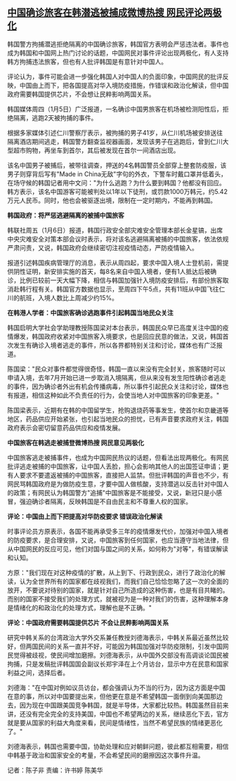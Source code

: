 <!--1672997512000-->
[中国确诊旅客在韩潜逃被捕成微博热搜 网民评论两极化](https://www.rfa.org/mandarin/yataibaodao/junshiwaijiao/ec-01062023042543.html)
------

<p>韩国警方拘捕潜逃拒绝隔离的中国确诊旅客，韩国官方表明会严惩违法者。事件也成为韩国和中国网上热门讨论的话题，中国网民对事件评论出现两极化，有人支持韩方拘捕违法旅客，但也有人批评韩国是有意针对中国人。</p><p>评论认为，事件可能会进一步强化韩国人对中国人的负面印象，中国网民的批评反映，中国由上而下，把各国提高对华入境防疫措施，作错误和政治化解读，但中国政府需要韩国提供芯片，不会想让民粹影响两国关系。</p><p>韩国媒体周四（<span>1</span>月<span>5</span>日）广泛报道，一名确诊中国男旅客在机场被检测阳性后，拒绝隔离，逃跑<span>2</span>天被拘捕的事件。</p><p>根据多家媒体引述仁川警察厅表示，被拘捕的男子<span>41</span>岁，从仁川机场被安排送往隔离酒店期间逃走，韩国警方翻查监视器画面，发现该男子在逃跑后，曾到仁川大型超市购物，再坐车到首尔，其后被发现在首尔一间酒店出现。</p><p>该名中国男子被捕后，被带往调查，押送的<span>4</span>名韩国警员全部穿上整套防疫服，该男子则穿背后写有<span>"Made in China</span>无<span>敌</span><span>"</span>字句的外衣，下警车时戴口罩并低着头，在场守候的韩国记者用中文问：<span>"</span>为什么逃跑？为什么要到韩国？他都没有回应。韩方表示，该名中国游客可能被判处以<span>1</span>年以下徒刑，或罚款<span>1000</span>万韩元，约<span>5.42</span>万元人民币。同时，他也会被驱逐出境，限制在一定时期内，不能再到韩国。</p><p><span><strong>韩</strong><b>国政府：将严惩逃避隔离的被捕中国旅客</b></span></p><p>韩联社周五（<span>1</span>月<span>6</span>日）报道，韩国行政安全部灾难安全管理本部长金星镐，出席中央灾难安全对策本部会议时表示，将对该名逃避隔离被捕的中国旅客，依法依规严肃问责，又说，韩国政府会继续密切注视疫情动态，严防疫情输入。</p><p>报道引述韩国疾病管理厅的消息，表示从周四起，要求中国入境人士登机前，需提供阴性证明，新安排实施的首天，每<span>8</span>名来自中国入境者，便有<span>1</span>人抵达后被确诊，比例已较前一天大幅下降，相信与韩国加强针入境防疫安排后，有部份旅客取消赴韩行程有关。韩国官方数据也显示，至周四下午<span>5</span>点，共有<span>11</span>班从中国飞往仁川的航班，入境人数比上周减少约<span>15%</span>。</p><p><span><b>在韩港人学者：中国旅客确诊逃跑事件引起韩国当地民众关注</b></span></p><p>韩国启明大学社会学助理教授陈国梁对本台表示，韩国民众早已高度关注中国的疫情爆发，韩国政府收紧对中国旅客入境要求，也是回应民意的做法，又说，韩国首次发生有确诊入境者逃走的事件，所以各界都特别关注和讨论，媒体也有广泛报道。</p><p>陈国梁：<span>"</span>民众对事件都觉得很奇怪，韩国一直以来没有完全封关，旅客随时可以申请入境，去年<span>7</span>月开始已进一步取消入境隔离，但从来没有发生阳性确诊者逃走的事件，因为确诊者外出有机会传播病毒，所以事件引起民众关注和讨论，媒体也有报道，相信这种如此不负责任的行为，会使当地人对中国旅客的印象更差。<span>"</span></p><p>陈国梁表示，近期有在韩的中国留学生，抢购退烧药等事发生，使首尔和京畿道等地区，药品供应开始紧张，也引起当地民众的担忧，已有声音要求政府关注，韩国政府表示会密切留意药品供应和疫情发展。</p><p><span><b>中国旅客在韩逃走被捕登微博热搜</b></span><span><b> </b></span><span><b>网民意见两极化</b></span></p><p>中国旅客逃走被捕事件，也成为中国网民热议的话题，但看法出现两极化。有网民批评逃走被捕的中国旅客，让中国人丢脸，担心会影响其他人的出国签证申请；更有人要求不要遣返被捕的中国旅客，直接把人监禁。但批评韩国的声音也不少，有网民骂韩国政府是为做防疫生意，才要中国人做核酸，支持潜逃以反击针对中国人的政策；有网民认为韩国警方<span>"</span>追捕<span>"</span>中国旅客是不能接受，又说，新冠只是小感冒，强迫确诊者隔离，反映韩国是不自由民主和不尊重人权的国家。</p><p><span><b>评论：中国由上而下把提高对华防疫要求</b></span><span><b> </b></span><span><b>错误政治化解读</b></span></p><p>时事评论员方原表示，各国不能再承受多三年的疫情爆发代价，加强对中国入境者的防疫要求，是合理安排，又说，中国旅客到任何国家，也应当遵守当地法律，但从中国网民的反应可见，他们对国与国之间的关系，如何称为<span>"</span>对等<span>"</span>，有错误解读和认知。</p><p>方原：<span>"</span>我们现在对这种疫情的扩散，从上到下、行政到民众，进行了政治化的解读，认为全世界所有的国家都在歧视我们，而我们自己恰恰忽略了这一次的全面的放开，不要说对待别的国家，就是针对自己所造成的这种伤害，也是有目共睹的。而别的国家不接受我们的处理方式，就被视为是一种对我们的伤害，这种理解本身是情绪化的和政治化的处理方式，理解也是不正确。<span>"</span></p><p><span><b>评论：中国政府需要韩国提供芯片</b></span><span><b> </b></span><span><b>不会让民粹影响两国关系</b></span></p><p>研究中韩关系的台湾政治大学外交系兼任教授刘德海表示，中韩关系最近虽然比较好，但两国民间的关系一直并不好，可能因为韩国加强对华防疫限制，引发中国网民觉得被歧视，使民间增加磨擦。刘德海表示，从中国外交部没有高调谈论国民被拘捕，只是发稿批评韩国国会副议长郑宇泽在上个月访台，显示中方在民意和国家利益之间，选择后者。</p><p>刘德海：<span>"</span>在中国对例如议员访台，都会强调认为不当的行为，因为这方面是中国在意的事，所以对中国要提出来，但他更在意是不希望韩国一面倒到向美国那边去，因为现在中国跟美国竞争韩国，就是半导体，大家都比较热。韩国虽然目前来讲，还没有完全完全的支持美国，中国也不希望两边的关系，继续恶化下去，官方就是要从国家的利益大角度来看，民间是情绪性，当然不希望民族的情绪更恶化了。<span>"</span></p><p>刘德海表示，韩国也需要中国，协助处理和应对朝鲜问题，彼此都互相需要，相信中韩基于政治和国家安全的考量，不会希望民间的磨擦因这次事件升温。</p><p>记者：陈子非<span> </span>责编：许书婷<span> </span>陈美华<span><span class="Apple-converted-space"> </span></span></p>
